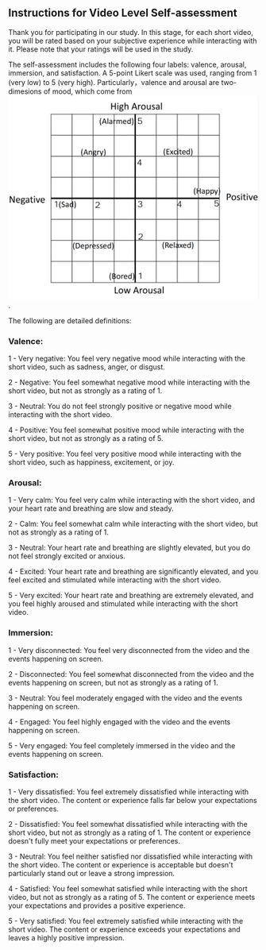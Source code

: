 ## Instructions for Video Level Self-assessment

Thank you for participating in our study. In this stage, for each short video, you will be rated based on your subjective experience while interacting with it. Please note that your ratings will be used in the study.

The self-assessment includes the following four labels: valence, arousal, immersion, and satisfaction. A 5-point Likert scale was used, ranging from 1 (very low) to 5 (very high). Particularly，valence and arousal are two-dimesions of mood, which come from ![Thayer mood model](mood_model.png). 

The following are detailed definitions:

### Valence:

1 - Very negative: You feel very negative mood while interacting with the short video, such as sadness, anger, or disgust. 

2 - Negative: You feel somewhat negative mood while interacting with the short video, but not as strongly as a rating of 1. 

3 - Neutral: You do not feel strongly positive or negative mood while interacting with the short video. 

4 - Positive: You feel somewhat positive mood while interacting with the short video, but not as strongly as a rating of 5. 

5 - Very positive: You feel very positive mood while interacting with the short video, such as happiness, excitement, or joy.

### Arousal: 

1 - Very calm: You feel very calm while interacting with the short video, and your heart rate and breathing are slow and steady. 

2 - Calm: You feel somewhat calm while interacting with the short video, but not as strongly as a rating of 1. 

3 - Neutral: Your heart rate and breathing are slightly elevated, but you do not feel strongly excited or anxious. 

4 - Excited: Your heart rate and breathing are significantly elevated, and you feel excited and stimulated while interacting with the short video. 

5 - Very excited: Your heart rate and breathing are extremely elevated, and you feel highly aroused and stimulated while interacting with the short video.

### Immersion: 

1 - Very disconnected: You feel very disconnected from the video and the events happening on screen. 

2 - Disconnected: You feel somewhat disconnected from the video and the events happening on screen, but not as strongly as a rating of 1. 

3 - Neutral: You feel moderately engaged with the video and the events happening on screen. 

4 - Engaged: You feel highly engaged with the video and the events happening on screen. 

5 - Very engaged: You feel completely immersed in the video and the events happening on screen.

### Satisfaction: 

1 - Very dissatisfied: You feel extremely dissatisfied while interacting with the short video. The content or experience falls far below your expectations or preferences.

2 - Dissatisfied: You feel somewhat dissatisfied while interacting with the short video, but not as strongly as a rating of 1. The content or experience doesn't fully meet your expectations or preferences.

3 - Neutral: You feel neither satisfied nor dissatisfied while interacting with the short video. The content or experience is acceptable but doesn't particularly stand out or leave a strong impression.

4 - Satisfied: You feel somewhat satisfied while interacting with the short video, but not as strongly as a rating of 5. The content or experience meets your expectations and provides a positive experience.

5 - Very satisfied: You feel extremely satisfied while interacting with the short video. The content or experience exceeds your expectations and leaves a highly positive impression.




